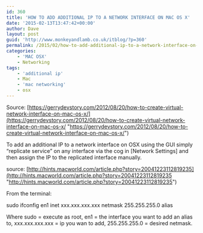 ```yaml
---
id: 360
title: 'HOW TO ADD ADDITIONAL IP TO A NETWORK INTERFACE ON MAC OS X'
date: '2015-02-13T13:47:42+00:00'
author: Dave
layout: post
guid: 'http://www.monkeyandlamb.co.uk/itblog/?p=360'
permalink: /2015/02/how-to-add-additional-ip-to-a-network-interface-on-mac-os-x/
categories:
    - 'MAC OSX'
    - Networking
tags:
    - 'additional ip'
    - Mac
    - 'mac networking'
    - osx
---
```


Source: [https://gerrydevstory.com/2012/08/20/how-to-create-virtual-network-interface-on-mac-os-x/](https://gerrydevstory.com/2012/08/20/how-to-create-virtual-network-interface-on-mac-os-x/ "https://gerrydevstory.com/2012/08/20/how-to-create-virtual-network-interface-on-mac-os-x/")

To add an additional IP to a network interface on OSX using the GUI simply “replicate service” on any interface via the cog in \[Network Settings\] and then assign the IP to the replicated interface manually.

source: [http://hints.macworld.com/article.php?story=20041223112819235](http://hints.macworld.com/article.php?story=20041223112819235 "http://hints.macworld.com/article.php?story=20041223112819235")

From the terminal:

sudo ifconfig en1 inet xxx.xxx.xxx.xxx netmask 255.255.255.0 alias

Where sudo = execute as root, en1 = the interface you want to add an alias to, xxx.xxx.xxx.xxx = ip you wan to add, 255.255.255.0 = desired netmask.